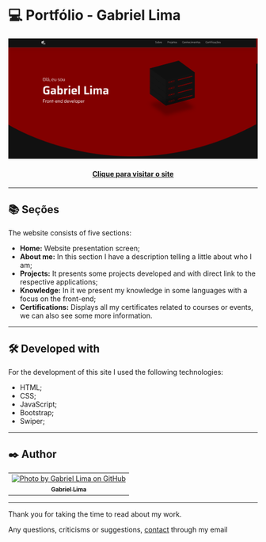 # 💻 Portfólio - Gabriel Lima

![Resultado final do projeto](resources/img/preview.png)

<h4 align="center"><a href="https://gabriellimmaa.github.io/portfolio/">Clique para visitar o site</a></h4>

---
## 📚 Seções
The website consists of five sections:
- **Home:** Website presentation screen;
- **About me:** In this section I have a description telling a little about who I am;
- **Projects:** It presents some projects developed and with direct link to the respective applications;
- **Knowledge:** In it we present my knowledge in some languages with a focus on the front-end;
- **Certifications:** Displays all my certificates related to courses or events, we can also see some more information.
---
## 🛠️ Developed with
For the development of this site I used the following technologies:
- HTML;
- CSS;
- JavaScript;
- Bootstrap;
- Swiper;
---
## ✒️ Author

<table>
  <tr>
    <td align="center">
      <a href="https://github.com/Gabriellimmaa">
        <img src="https://avatars3.githubusercontent.com/u/42157830" width="100px;" alt="Photo by Gabriel Lima on GitHub"/><br>
        <sub>
          <b>Gabriel Lima</b>
        </sub>
      </a>
    </td>
  </tr>
</table>

---

Thank you for taking the time to read about my work.

Any questions, criticisms or suggestions, <a href="mailto:gabriellimamoraes@gmail.com/">contact</a> through my email
